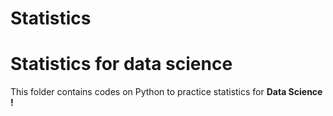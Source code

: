 # Statistics

<h1>Statistics for data science </h1>

This folder contains codes on Python to practice statistics for <b> Data Science ! </b>
